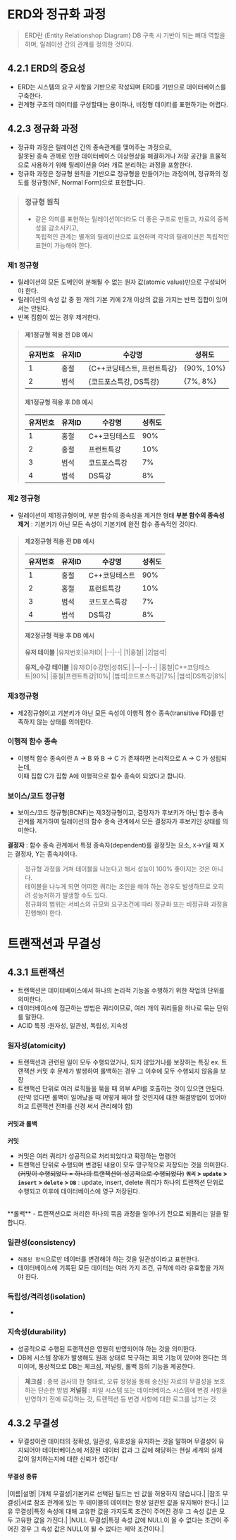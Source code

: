 # ERD와 정규화 과정
> ERD란 (Entity Relationshop Diagram) DB 구축 시 기반이 되는 뼈대 역할을 하며, 릴레이션 간의 관계를 정의한 것이다.

## 4.2.1 ERD의 중요성
- ERD는 시스템의 요구 사항을 기반으로 작성되며 ERD를 기반으로 데이터베이스를 구축한다. 
- 관계형 구조의 데이터를 구성할때는 용이하나, 비정형 데이터를 표현하기는 어렵다.

## 4.2.3 정규화 과정
- 정규화 과정은 릴레이션 간의 종속관계를 맺어주는 과정으로, <br>
잘못된 종속 관께로 인한 데이터베이스 이상현상을 해결하거나 저장 공간을 효율적으로 사용하기 위해 릴레이션을 여러 개로 분리하는 과정을 포함한다. 
- 정규화 과정은 정규형 원칙을 기반으로 정규형을 만들어가는 과정이며, 정규화의 정도를 정규형(NF, Normal Form)으로 표현합니다. 

> ### 정규형 원칙
> - 같은 의미를 표현하는 릴레이션이더라도 더 좋은 구조로 만들고, 자료의 중복성을 감소시키고, <br>
독립적인 관계는 별개의 릴레이션으로 표현하며 각각의 릴레이션은 독립적인 표현이 가능해야 한다.

### 제1 정규형
- 릴레이션의 모든 도메인이 분해될 수 없는 원자 값(atomic value)만으로 구성되어야 한다.
- 릴레이션의 속성 값 중 한 개의 기본 키에 2개 이상의 값을 가지는 반복 집합이 있어서는 안된다.
- 반복 집합이 있는 경우 제거한다.

>
>#### 제1정규형 적용 전 DB 예시
>|유저번호|유저ID|수강명|성취도|
>|--|--|--|--|
>|1|홍철|{C++코딩테스트, 프런트특강}|{90%, 10%}|
>|2|범석|{코드포스특강, DS특강}|{7%, 8%}|
>
>#### 제1정규형 적용 후 DB 예시
>|유저번호|유저ID|수강명|성취도|
>|--|--|--|--|
>|1|홍철|C++코딩테스트|90%|
>|2|홍철|프런트특강|10%|
>|3|범석|코드포스특강|7%|
>|4|범석|DS특강|8%|

### 제2 정규형
- 릴레이션이 제1정규형이며, 부분 함수의 종속성을 제거한 형태
**부분 함수의 종속성 제거** : 기본키가 아닌 모든 속성이 기본키에 완전 함수 종속적인 것이다.

>#### 제2정규형 적용 전 DB 예시
>|유저번호|유저ID|수강명|성취도|
>|--|--|--|--|
>|1|홍철|C++코딩테스트|90%|
>|2|홍철|프런트특강|10%|
>|3|범석|코드포스특강|7%|
>|4|범석|DS특강|8%|
>
>#### 제2정규형 적용 후 DB 예시
> **유저 테이블**
>|유저번호|유저ID|
>|--|--|
>|1|홍철|
>|2|범석|
>
> **유저_수강 테이블**
>|유저ID|수강명|성취도|
>|--|--|--|
>|홍철|C++코딩테스트|90%|
>|홍철|프런트특강|10%|
>|범석|코드포스특강|7%|
>|범석|DS특강|8%|

### 제3정규형
- 제2정규형이고 기본키가 아닌 모든 속성이 이행적 함수 종속(transitive FD)를 만족하지 않는 상태를 의미한다.

### 이행적 함수 종속
- 이행적 함수 종속이란 A -> B 와 B -> C 가 존재하면 논리적으로 A -> C 가 성립되는데, <br>
이때 집합 C가 집합 A에 이행적으로 함수 종속이 되었다고 합니다. 

### 보이스/코드 정규형
- 보이스/코드 정규형(BCNF)는 제3정규형이고, 결정자가 후보키가 아닌 함수 종속 관계를 제거하여 릴레이션의 함수 종속 관계에서 모든 결정자가 후보키인 상태를 의미한다.

**결정자** : 함수 종속 관계에서 특정 종속자(dependent)를 결정짓는 요소, `X`->`Y`일 때 X는 결정자, Y는 종속자이다.

> 정규형 과정을 거쳐 테이블을 나눈다고 해서 성능이 100% 좋아지는 것은 아니다. 
> <br> 테이블을 나누게 되면 어떠한 쿼리는 조인을 해야 하는 경우도 발생하므로 오히려 성능저하가 발생할 수도 있다. 
> <br> 정규화의 범위는 서비스의 규모와 요구조건에 따라 정규화 또는 비정규화 과정을 진행해야 한다.

# 트랜잭션과 무결성

## 4.3.1 트랜잭션
- 트랜잭션은 데이터베이스에서 하나의 논리적 기능을 수행하기 위한 작업의 단위를 의미한다.
- 데이터베이스에 접근하는 방법은 쿼리이므로, 여러 개의 쿼리들을 하나로 묶는 단위를 말한다.
- ACID 특징 :원자성, 일관성, 독립성, 지속성

### 원자성(atomicity)
- 트랜잭션과 관련된 일이 모두 수행되었거나, 되지 않았거나를 보장하는 특징
ex. 트랜잭션 커밋 후 문제가 발생하여 롤백하는 경우 그 이후에 모두 수행되지 않음을 보장
- 트랜잭션 단위로 여러 로직들을 묶을 때 외부 API를 호출하는 것이 있으면 안된다.
(만약 있다면 롤백이 일어났을 때 어떻게 해야 할 것인지에 대한 해결방법이 있어야하고 트랜잭션 전파를 신경 써서 관리해야 함)

#### 커밋과 롤백
**커밋**
- 커밋은 여러 쿼리가 성공적으로 처리되었다고 확정하는 명령어
- 트랜잭션 단위로 수행되며 변경된 내용이 모두 영구적으로 저장되는 것을 의미한다.
~~(커밋이 수행되었다 = 하나의 트랜잭션이 성공적으로 수행되었다)~~
**`쿼리` > `update` > `insert` > `delete` > `DB`** : update, insert, delete 쿼리가 하나의 트랜잭션 단위로 수행되고 이후에 데이터베이스에 영구 저장된다.
<br>
**롤백**
- 트랜잭션으로 처리한 하나의 묶음 과정을 일어나기 전으로 되돌리는 일을 말합니다.

### 일관성(consistency)
- `허용된 방식`으로만 데이터를 변경해야 하는 것을 일관성이라고 표현한다.
- 데이터베이스에 기록된 모든 데이터는 여러 가지 조건, 규칙에 따라 유효함을 가져야 한다.

### 독립성/격리성(isolation)
- 

### 지속성(durability)
- 성공적으로 수행된 트랜잭션은 영원히 반영되어야 하는 것을 의미한다.
- DB에 시스템 장애가 발생해도 원래 상태로 복구하는 회복 기능이 있어야 한다는 의미이며, 통상적으로 DB는 체크섬, 저널링, 롤백 등의 기능을 제공한다.

>**체크섬** : 중복 검사의 한 형태로, 오류 정정을 통해 송신된 자료의 무결성을 보호하는 단순한 방법
>**저널링** : 파일 시스템 또는 데이터베이스 시스템에 변경 사항을 반영하기 전에 로깅하는 것, 트랜잭션 등 변경 사항에 대한 로그를 남기는 것


## 4.3.2 무결성
- 무결성이란 데이터의 정확성, 일관성, 유효성을 유지하는 것을 말하며 무결성이 유지되어야 데이터베이스에 저장된 데이터 값과 그 값에 해당하는 현실 세계의 실제 값이 일치하는지에 대한 신뢰가 생긴다/

#### 무결성 종류
|이름|설명|
|개체 무결성|기본키로 선택된 필드는 빈 값을 허용하지 않습니다.|
|참조 무결성|서로 참조 관계에 있는 두 테이블의 데이터는 항상 일관된 값을 유지해야 한다.|
|고유 무결성|특정 속성에 대해 고유한 값을 가지도록 조건이 주어진 경우 그 속성 값은 모두 고유한 값을 가진다.|
|NULL 무결성|특정 속성 값에 NULL이 올 수 없다는 조건이 주어진 경우 그 속성 값은 NULL이 될 수 없다는 제약 조건이다.|
